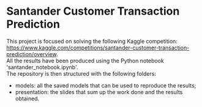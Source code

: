 # Santander Customer Transaction Prediction
This project is focused on solving the following Kaggle competition: https://www.kaggle.com/competitions/santander-customer-transaction-prediction/overview. <br>
All the results have been produced using the Python notebook 'santander_notebook.ipynb'. <br>
The repository is then structured with the following folders:

- models: all the saved models that can be used to reproduce the results;
- presentation: the slides that sum up the work done and the results obtained.
